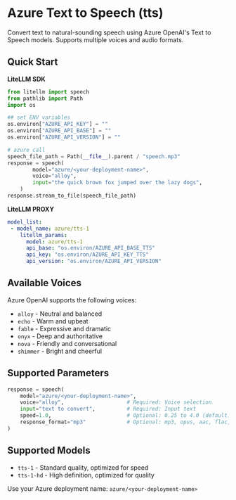 # Azure Text to Speech (tts)

Convert text to natural-sounding speech using Azure OpenAI's Text to Speech models. Supports multiple voices and audio formats.

## Quick Start

**LiteLLM SDK**

```python 
from litellm import speech
from pathlib import Path
import os

## set ENV variables
os.environ["AZURE_API_KEY"] = ""
os.environ["AZURE_API_BASE"] = ""
os.environ["AZURE_API_VERSION"] = ""

# azure call
speech_file_path = Path(__file__).parent / "speech.mp3"
response = speech(
        model="azure/<your-deployment-name>",
        voice="alloy",
        input="the quick brown fox jumped over the lazy dogs",
    )
response.stream_to_file(speech_file_path)
```

**LiteLLM PROXY**

```yaml
model_list:
 - model_name: azure/tts-1
    litellm_params:
      model: azure/tts-1
      api_base: "os.environ/AZURE_API_BASE_TTS"
      api_key: "os.environ/AZURE_API_KEY_TTS"
      api_version: "os.environ/AZURE_API_VERSION" 
```

## Available Voices

Azure OpenAI supports the following voices:
- `alloy` - Neutral and balanced
- `echo` - Warm and upbeat
- `fable` - Expressive and dramatic
- `onyx` - Deep and authoritative
- `nova` - Friendly and conversational
- `shimmer` - Bright and cheerful

## Supported Parameters

```python
response = speech(
    model="azure/<your-deployment-name>",
    voice="alloy",                    # Required: Voice selection
    input="text to convert",          # Required: Input text
    speed=1.0,                        # Optional: 0.25 to 4.0 (default: 1.0)
    response_format="mp3"             # Optional: mp3, opus, aac, flac, wav, pcm
)
```

## Supported Models

- `tts-1` - Standard quality, optimized for speed
- `tts-1-hd` - High definition, optimized for quality

Use your Azure deployment name: `azure/<your-deployment-name>`
